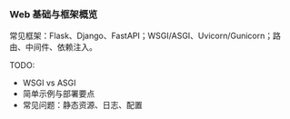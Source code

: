 ### Web 基础与框架概览

常见框架：Flask、Django、FastAPI；WSGI/ASGI、Uvicorn/Gunicorn；路由、中间件、依赖注入。

TODO:
- WSGI vs ASGI
- 简单示例与部署要点
- 常见问题：静态资源、日志、配置

